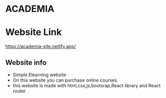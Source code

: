# ACADEMIA
# Website Link

https://academia-site.netlify.app/

## Website info
* Simple Elearning website 
* On  this website you can purchase online courses.
* this website is made with html,css,js,bootsrap,React library and React router

